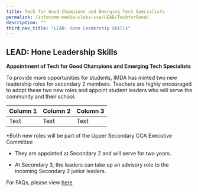 ```yaml
---
title: Tech for Good Champions and Emerging Tech Specialists
permalink: /infocomm-media-clubs-cca/LEAD/TechforGood/
description: ""
third_nav_title: "LEAD: Hone Leadership Skills"
---
```

## LEAD: Hone Leadership Skills

**Appointment of Tech for Good Champions and Emerging Tech Specialists**

To provide more opportunities for students, IMDA has minted two new leadership roles for secondary 2 members. Teachers are highly encouraged to adopt these two new roles and appoint student leaders who will serve the community and their school.



| Column 1 | Column 2 | Column 3 |
| -------- | -------- | -------- |
| Text     | Text     | Text     |





  
*Both new roles will be part of the Upper Secondary CCA Executive Committee

* They are appointed at Secondary 2 and will serve for two years.

* At Secondary 3, the leaders can take up an advisory role to the incoming Secondary 2 junior leaders.

For FAQs, please view [here](https://)


















